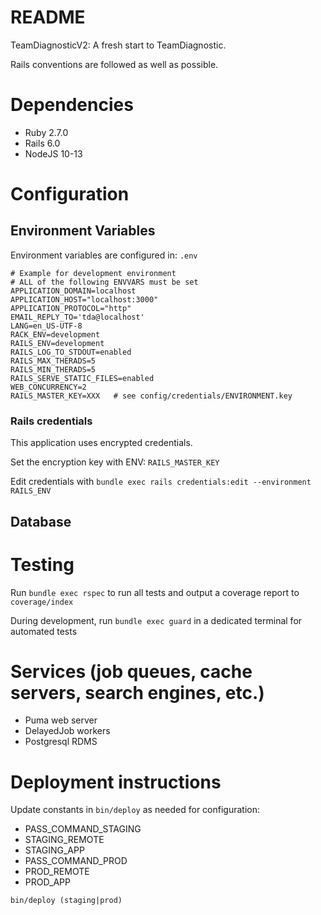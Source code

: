 # README

TeamDiagnosticV2: A fresh start to TeamDiagnostic.

Rails conventions are followed as well as possible.

# Dependencies

* Ruby 2.7.0
* Rails 6.0
* NodeJS 10-13

# Configuration

## Environment Variables

Environment variables are configured in: `.env`

```
# Example for development environment
# ALL of the following ENVVARS must be set
APPLICATION_DOMAIN=localhost
APPLICATION_HOST="localhost:3000"
APPLICATION_PROTOCOL="http"
EMAIL_REPLY_TO='tda@localhost'
LANG=en_US-UTF-8
RACK_ENV=development
RAILS_ENV=development
RAILS_LOG_TO_STDOUT=enabled
RAILS_MAX_THERADS=5
RAILS_MIN_THERADS=5
RAILS_SERVE_STATIC_FILES=enabled
WEB_CONCURRENCY=2
RAILS_MASTER_KEY=XXX   # see config/credentials/ENVIRONMENT.key
```

### Rails credentials

This application uses encrypted credentials.

Set the encryption key with ENV: `RAILS_MASTER_KEY`

Edit credentials with `bundle exec rails credentials:edit --environment RAILS_ENV`

## Database

# Testing

Run `bundle exec rspec` to run all tests and output a coverage report to `coverage/index`

During development, run `bundle exec guard` in a dedicated terminal for automated tests


# Services (job queues, cache servers, search engines, etc.)

* Puma web server
* DelayedJob workers
* Postgresql RDMS

# Deployment instructions

Update constants in `bin/deploy` as needed for  configuration:

* PASS_COMMAND_STAGING
* STAGING_REMOTE
* STAGING_APP
* PASS_COMMAND_PROD
* PROD_REMOTE
* PROD_APP

`bin/deploy (staging|prod)`
